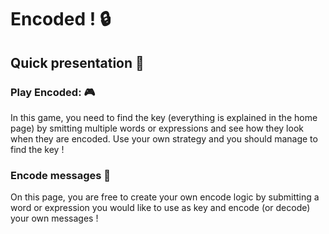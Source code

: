 # Encoded ! 🔒
## Quick presentation 📖
### Play Encoded: 🎮
In this game, you need to find the key (everything is explained in the home page) by smitting multiple words or expressions and see how they look when they are encoded. Use your own strategy and you should manage to find the key !
### Encode messages 🔢
On this page, you are free to create your own encode logic by submitting a word or expression you would like to use as key and encode (or decode) your own messages !
